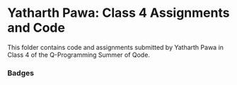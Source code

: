 # Yatharth Pawa: Class 4 Assignments and Code
This folder contains code and assignments submitted by Yatharth Pawa in Class 4 of the Q-Programming Summer of Qode.
### Badges